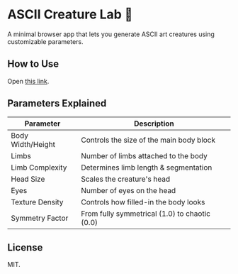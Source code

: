 
# ASCII Creature Lab 🧬

A minimal browser app that lets you generate ASCII art creatures using customizable parameters.

## How to Use

Open [this link](https://hmdfrds.github.io/ascii-creature-lab/).

## Parameters Explained

| Parameter         | Description                                   |
| ----------------- | --------------------------------------------- |
| Body Width/Height | Controls the size of the main body block      |
| Limbs             | Number of limbs attached to the body          |
| Limb Complexity   | Determines limb length & segmentation         |
| Head Size         | Scales the creature's head                    |
| Eyes              | Number of eyes on the head                    |
| Texture Density   | Controls how filled-in the body looks         |
| Symmetry Factor   | From fully symmetrical (1.0) to chaotic (0.0) |

## License

MIT.
